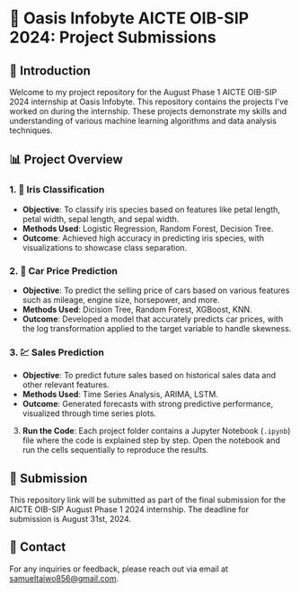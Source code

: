 # 🌟 Oasis Infobyte AICTE OIB-SIP 2024: Project Submissions

## 📝 Introduction

Welcome to my project repository for the August Phase 1 AICTE OIB-SIP 2024 internship at Oasis Infobyte. This repository contains the projects I've worked on during the internship. These projects demonstrate my skills and understanding of various machine learning algorithms and data analysis techniques.

## 📊 Project Overview

### 1. 🌸 Iris Classification
- **Objective**: To classify iris species based on features like petal length, petal width, sepal length, and sepal width.
- **Methods Used**: Logistic Regression, Random Forest, Decision Tree.
- **Outcome**: Achieved high accuracy in predicting iris species, with visualizations to showcase class separation.

### 2. 🚗 Car Price Prediction
- **Objective**: To predict the selling price of cars based on various features such as mileage, engine size, horsepower, and more.
- **Methods Used**: Dicision Tree, Random Forest, XGBoost, KNN.
- **Outcome**: Developed a model that accurately predicts car prices, with the log transformation applied to the target variable to handle skewness.

### 3. 💹 Sales Prediction
- **Objective**: To predict future sales based on historical sales data and other relevant features.
- **Methods Used**: Time Series Analysis, ARIMA, LSTM.
- **Outcome**: Generated forecasts with strong predictive performance, visualized through time series plots.


3. **Run the Code**:
   Each project folder contains a Jupyter Notebook (`.ipynb`) file where the code is explained step by step. Open the notebook and run the cells sequentially to reproduce the results.

## 📅 Submission

This repository link will be submitted as part of the final submission for the AICTE OIB-SIP August Phase 1 2024 internship. The deadline for submission is August 31st, 2024.

## 📧 Contact

For any inquiries or feedback, please reach out via email at samueltaiwo856@gmail.com.
